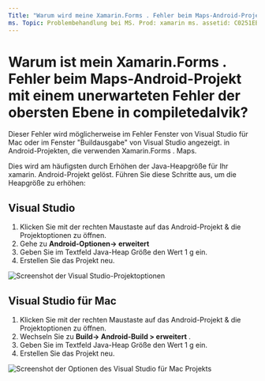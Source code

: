 ```yaml
---
Title: "Warum wird meine Xamarin.Forms . Fehler beim Maps-Android-Projekt mit einem unerwarteten Fehler auf oberster Ebene in compiletedalvik? "
ms. Topic: Problembehandlung bei MS. Prod: xamarin ms. assetid: C0251EB1-F509-47AD-98D6-846AF46425E5 ms. Technology: xamarin-Forms Author: davidbritch ms. Author: dabritch ms. Date: 04/25/2017 NO-LOC: [ Xamarin.Forms , Xamarin.Essentials ]
---
```


# <a name="why-does-my-xamarinformsmaps-android-project-fail-with-compiletodalvik-unexpected-top-level-error"></a>Warum ist mein Xamarin.Forms . Fehler beim Maps-Android-Projekt mit einem unerwarteten Fehler der obersten Ebene in compiletedalvik?

Dieser Fehler wird möglicherweise im Fehler Fenster von Visual Studio für Mac oder im Fenster "Buildausgabe" von Visual Studio angezeigt. in Android-Projekten, die verwenden Xamarin.Forms . Maps.

Dies wird am häufigsten durch Erhöhen der Java-Heapgröße für Ihr xamarin. Android-Projekt gelöst. Führen Sie diese Schritte aus, um die Heapgröße zu erhöhen:

## <a name="visual-studio"></a>Visual Studio

1. Klicken Sie mit der rechten Maustaste auf das Android-Projekt & die Projektoptionen zu öffnen.
2. Gehe zu **Android-Optionen-> erweitert**
3. Geben Sie im Textfeld Java-Heap Größe den Wert 1 g ein.
4. Erstellen Sie das Projekt neu.

![Screenshot der Visual Studio-Projektoptionen](maps-compiletodalvik-error-images/vsjavaheap.png "Android-Buildoptionen in Visual Studio")

## <a name="visual-studio-for-mac"></a>Visual Studio für Mac

1. Klicken Sie mit der rechten Maustaste auf das Android-Projekt & die Projektoptionen zu öffnen.
2. Wechseln Sie zu **Build-> Android-Build > erweitert** .
3. Geben Sie im Textfeld Java-Heap Größe den Wert 1 g ein.
4. Erstellen Sie das Projekt neu.  

![Screenshot der Optionen des Visual Studio für Mac Projekts](maps-compiletodalvik-error-images/xsjavaheap.png "Android-Buildoptionen in Visual Studio für Mac")
